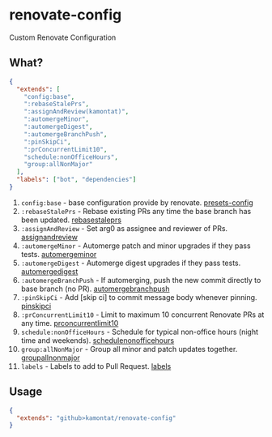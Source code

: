 # renovate-config
Custom Renovate Configuration

## What?

```json
{
  "extends": [
    "config:base",
    ":rebaseStalePrs",
    ":assignAndReview(kamontat)",
    ":automergeMinor",
    ":automergeDigest",
    ":automergeBranchPush",
    ":pinSkipCi",
    ":prConcurrentLimit10",
    "schedule:nonOfficeHours",
    "group:allNonMajor"
  ],
  "labels": ["bot", "dependencies"]
}
```

1. `config:base` - base configuration provide by renovate. [presets-config](https://renovatebot.com/docs/presets-config)
2. `:rebaseStalePrs` - Rebase existing PRs any time the base branch has been updated. [rebasestaleprs](https://renovatebot.com/docs/presets-default/#rebasestaleprs)
3. `:assignAndReview` - Set arg0 as assignee and reviewer of PRs. [assignandreview](https://renovatebot.com/docs/presets-default/#assignandreviewltarg0gt)
4. `:automergeMinor` - Automerge patch and minor upgrades if they pass tests. [automergeminor](https://renovatebot.com/docs/presets-default/#automergeminor)
5. `:automergeDigest` - Automerge digest upgrades if they pass tests. [automergedigest](https://renovatebot.com/docs/presets-default/#automergedigest)
6. `:automergeBranchPush` - If automerging, push the new commit directly to base branch (no PR). [automergebranchpush](https://renovatebot.com/docs/presets-default/#automergebranchpush)
7. `:pinSkipCi` - Add [skip ci] to commit message body whenever pinning. [pinskipci](https://renovatebot.com/docs/presets-default/#pinskipci)
8. `:prConcurrentLimit10` - Limit to maximum 10 concurrent Renovate PRs at any time. [prconcurrentlimit10](https://renovatebot.com/docs/presets-default/#prconcurrentlimit10)
9. `schedule:nonOfficeHours` - Schedule for typical non-office hours (night time and weekends). [schedulenonofficehours](https://renovatebot.com/docs/presets-schedule/#schedulenonofficehours)
10. `group:allNonMajor` - Group all minor and patch updates together. [groupallnonmajor](https://renovatebot.com/docs/presets-group/#groupallnonmajor)
11. `labels` - Labels to add to Pull Request. [labels](https://renovatebot.com/docs/configuration-options/#labels)

## Usage

```json
{
  "extends": "github>kamontat/renovate-config"
}
```
